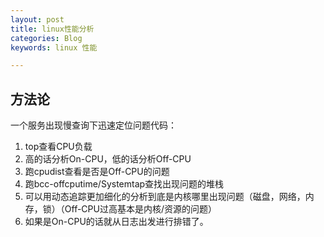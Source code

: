 ```yaml
---
layout: post
title: linux性能分析
categories: Blog
keywords: linux 性能

---
```



## 方法论

一个服务出现慢查询下迅速定位问题代码：

1. top查看CPU负载
2. 高的话分析On-CPU，低的话分析Off-CPU
3. 跑cpudist查看是否是Off-CPU的问题
4. 跑bcc-offcputime/Systemtap查找出现问题的堆栈
5. 可以用动态追踪更加细化的分析到底是内核哪里出现问题（磁盘，网络，内存，锁）（Off-CPU过高基本是内核/资源的问题）
6. 如果是On-CPU的话就从日志出发进行排错了。
